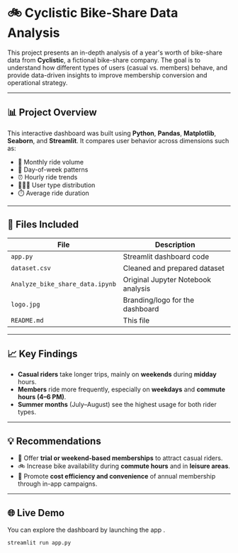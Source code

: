# 🚲 Cyclistic Bike-Share Data Analysis

This project presents an in-depth analysis of a year's worth of bike-share data from **Cyclistic**, a fictional bike-share company. The goal is to understand how different types of users (casual vs. members) behave, and provide data-driven insights to improve membership conversion and operational strategy.

---

## 📊 Project Overview

This interactive dashboard was built using **Python**, **Pandas**, **Matplotlib**, **Seaborn**, and **Streamlit**. It compares user behavior across dimensions such as:

- 📅 Monthly ride volume
- 📆 Day-of-week patterns
- ⏰ Hourly ride trends
- 🧑‍🤝‍🧑 User type distribution
- ⏱️ Average ride duration

---

## 📂 Files Included

| File | Description |
|------|-------------|
| `app.py` | Streamlit dashboard code |
| `dataset.csv` | Cleaned and prepared dataset |
| `Analyze_bike_share_data.ipynb` | Original Jupyter Notebook analysis |
| `logo.jpg` | Branding/logo for the dashboard |
| `README.md` | This file |

---

## 📈 Key Findings

- **Casual riders** take longer trips, mainly on **weekends** during **midday** hours.
- **Members** ride more frequently, especially on **weekdays** and **commute hours (4–6 PM)**.
- **Summer months** (July–August) see the highest usage for both rider types.

---

## 💡 Recommendations

- 🎯 Offer **trial or weekend-based memberships** to attract casual riders.
- 🚲 Increase bike availability during **commute hours** and in **leisure areas**.
- 📣 Promote **cost efficiency and convenience** of annual membership through in-app campaigns.

---

## 🌐 Live Demo

You can explore the  dashboard by launching the app .

```bash
streamlit run app.py
